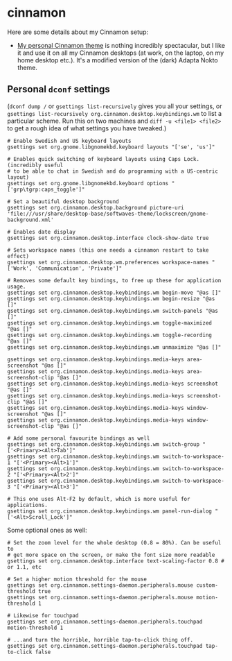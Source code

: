 # cinnamon

Here are some details about my Cinnamon setup:

- [My personal Cinnamon theme](https://github.com/perlun/perlun-cinnamon-theme)
  is nothing incredibly spectacular, but I like it and use it on all my Cinnamon
  desktops (at work, on the laptop, on my home desktop etc.). It's a modified
  version of the (dark) Adapta Nokto theme.

## Personal `dconf` settings

(`dconf dump /` or `gsettings list-recursively`  gives you all your settings, or `gsettings list-recursively org.cinnamon.desktop.keybindings.wm` to list a particular scheme. Run this on two machines and `diff -u <file1> <file2>` to get a rough idea of what settings you have tweaked.)

```shell
# Enable Swedish and US keyboard layouts
gsettings set org.gnome.libgnomekbd.keyboard layouts "['se', 'us']"

# Enables quick switching of keyboard layouts using Caps Lock. (incredibly useful
# to be able to chat in Swedish and do programming with a US-centric layout)
gsettings set org.gnome.libgnomekbd.keyboard options "['grp\tgrp:caps_toggle']"

# Set a beautiful desktop background
gsettings set org.cinnamon.desktop.background picture-uri 'file:///usr/share/desktop-base/softwaves-theme/lockscreen/gnome-background.xml'

# Enables date display
gsettings set org.cinnamon.desktop.interface clock-show-date true

# Sets workspace names (this one needs a cinnamon restart to take effect)
gsettings set org.cinnamon.desktop.wm.preferences workspace-names "['Work', 'Communication', 'Private']"

# Removes some default key bindings, to free up these for application usage.
gsettings set org.cinnamon.desktop.keybindings.wm begin-move "@as []"
gsettings set org.cinnamon.desktop.keybindings.wm begin-resize "@as []"
gsettings set org.cinnamon.desktop.keybindings.wm switch-panels "@as []"
gsettings set org.cinnamon.desktop.keybindings.wm toggle-maximized "@as []"
gsettings set org.cinnamon.desktop.keybindings.wm toggle-recording "@as []"
gsettings set org.cinnamon.desktop.keybindings.wm unmaximize "@as []"

gsettings set org.cinnamon.desktop.keybindings.media-keys area-screenshot "@as []"
gsettings set org.cinnamon.desktop.keybindings.media-keys area-screenshot-clip "@as []"
gsettings set org.cinnamon.desktop.keybindings.media-keys screenshot "@as []"
gsettings set org.cinnamon.desktop.keybindings.media-keys screenshot-clip "@as []"
gsettings set org.cinnamon.desktop.keybindings.media-keys window-screenshot "@as []"
gsettings set org.cinnamon.desktop.keybindings.media-keys window-screenshot-clip "@as []"

# Add some personal favourite bindings as well
gsettings set org.cinnamon.desktop.keybindings.wm switch-group "['<Primary><Alt>Tab']"
gsettings set org.cinnamon.desktop.keybindings.wm switch-to-workspace-1 "['<Primary><Alt>1']"
gsettings set org.cinnamon.desktop.keybindings.wm switch-to-workspace-2 "['<Primary><Alt>2']"
gsettings set org.cinnamon.desktop.keybindings.wm switch-to-workspace-3 "['<Primary><Alt>3']"

# This one uses Alt-F2 by default, which is more useful for applications.
gsettings set org.cinnamon.desktop.keybindings.wm panel-run-dialog "['<Alt>Scroll_Lock']"
```

Some optional ones as well:

```shell
# Set the zoom level for the whole desktop (0.8 = 80%). Can be useful to
# get more space on the screen, or make the font size more readable
gsettings set org.cinnamon.desktop.interface text-scaling-factor 0.8 # or 1.1, etc

# Set a higher motion threshold for the mouse
gsettings set org.cinnamon.settings-daemon.peripherals.mouse custom-threshold true
gsettings set org.cinnamon.settings-daemon.peripherals.mouse motion-threshold 1

# Likewise for touchpad
gsettings set org.cinnamon.settings-daemon.peripherals.touchpad motion-threshold 1

# ...and turn the horrible, horrible tap-to-click thing off.
gsettings set org.cinnamon.settings-daemon.peripherals.touchpad tap-to-click false
```
